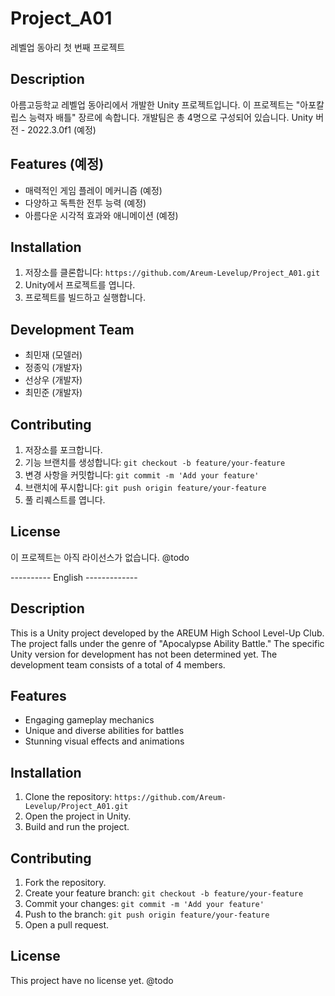 # Project_A01
레벨업 동아리 첫 번째 프로젝트

## Description
아름고등학교 레벨업 동아리에서 개발한 Unity 프로젝트입니다. 이 프로젝트는 "아포칼립스 능력자 배틀" 장르에 속합니다. 개발팀은 총 4명으로 구성되어 있습니다.
Unity 버전 - 2022.3.0f1 (예정)

## Features (예정)
- 매력적인 게임 플레이 메커니즘 (예정)
- 다양하고 독특한 전투 능력 (예정)
- 아름다운 시각적 효과와 애니메이션 (예정)

## Installation
1. 저장소를 클론합니다: `https://github.com/Areum-Levelup/Project_A01.git`
2. Unity에서 프로젝트를 엽니다.
3. 프로젝트를 빌드하고 실행합니다.

## Development Team
- 최민재 (모델러)
- 정종익 (개발자)
- 선상우 (개발자)
- 최민준 (개발자)

## Contributing
1. 저장소를 포크합니다.
2. 기능 브랜치를 생성합니다: `git checkout -b feature/your-feature`
3. 변경 사항을 커밋합니다: `git commit -m 'Add your feature'`
4. 브랜치에 푸시합니다: `git push origin feature/your-feature`
5. 풀 리퀘스트를 엽니다.

## License
이 프로젝트는 아직 라이선스가 없습니다. @todo

---------- English -------------

## Description
This is a Unity project developed by the AREUM High School Level-Up Club. The project falls under the genre of "Apocalypse Ability Battle." The specific Unity version for development has not been determined yet. The development team consists of a total of 4 members.

## Features
- Engaging gameplay mechanics
- Unique and diverse abilities for battles
- Stunning visual effects and animations

## Installation
1. Clone the repository: `https://github.com/Areum-Levelup/Project_A01.git`
2. Open the project in Unity.
3. Build and run the project.

## Contributing
1. Fork the repository.
2. Create your feature branch: `git checkout -b feature/your-feature`
3. Commit your changes: `git commit -m 'Add your feature'`
4. Push to the branch: `git push origin feature/your-feature`
5. Open a pull request.

## License
This project have no license yet. @todo
